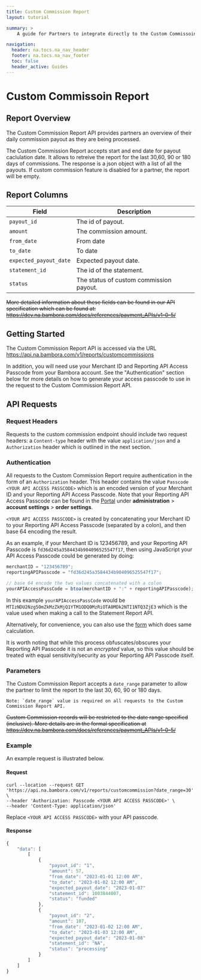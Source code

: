 ```yaml
---
title: Custom Commission Report
layout: tutorial

summary: >
    A guide for Partners to integrate directly to the Custom Commissoin Report API.

navigation:
  header: na.tocs.na_nav_header
  footer: na.tocs.na_nav_footer
  toc: false
  header_active: Guides
---
```


# Custom Commissoin Report

## Report Overview

The Custom Commission Report API provides partners an overview of their daily commission payout as they are being processed.

The Custom Commission Report accepts start and end date for payout caclulation date. It allows to retreive the report for the last 30,60, 90 or 180 days of commissions. The response is a json object with a list of all the payouts. If custom commission feature is disabled for a partner, the report will be empty.

## Report Columns

| Field | Description |
| ------ | ----------------- |
| `payout_id` | The id of payout. |
| `amount` | The commission amount. |
| `from_date` | From date |
| `to_date` | To date |
| `expected_payout_date` | Expected payout date. |
| `statement_id` | The id of the statement. |
| `status` | The status of custom commission payout. |

~~More detailed information about these fields can be found in our API
specification which can be found at:
<https://dev.na.bambora.com/docs/references/payment_APIs/v1-0-5/>~~

## Getting Started

The Custom Commission Report API is accessed via the URL
<https://api.na.bambora.com/v1/reports/customcommissions>

In addition, you will need use your Merchant ID and Reporting API Access Passcode from your Bambora account.
See the "Authentication" section below for more details on how to generate your access passcode to use in the request to the Custom Commission Report API.

## API Requests

### Request Headers

Requests to the custom commission endpoint should include two request headers:
a `Content-type` header with the value `application/json` and a `Authorization`
header which is outlined in the next section.

### Authentication

All requests to the Custom Commission Report require authentication in the form of an
`Authorization` header.  This header contains the value `Passcode <YOUR API
ACCESS PASSCODE>` which is an encoded version of your Merchant ID and your
Reporting API Access Passcode.  Note that your Reporting API Access Passcode can
be found in the [Portal](https://web.na.bambora.com) under
**administration** > **account settings** > **order settings**.

`<YOUR API ACCESS PASSCODE>` is created by concatenating your Merchant ID to
your Reporting API Access Passcode (separated by a colon), and then base 64
encoding the result.

As an example, if your Merchant ID is 123456789, and your Reporting API Passcode
is `fd36d245a3584434b904096525547f17`, then using JavaScript your API Access
Passcode could be generated by doing:

```javascript
merchantID = "123456789";
reportingAPIPasscode = "fd36d245a3584434b904096525547f17";

// base 64 encode the two values concatenated with a colon
yourAPIAccessPassCode = btoa(merchantID + ":" + reportingAPIPasscode);
```

In this example `yourAPIAccessPassCode` would be
`MTIzNDU2Nzg5OmZkMzZkMjQ1YTM1ODQ0MzRiOTA0MDk2NTI1NTQ3ZjE3` which is the value
used when making a call to the Statement Report API.

Alternatively, for convenience, you can also use the
[form](https://dev.na.bambora.com/docs/forms/encode_api_passcode/) which does
same calculation.

It is worth noting that while this process obfuscates/obscures your Reporting
API Passcode it is not an *encrypted* value, so this value should be treated with
equal sensitivity/security as your Reporting API Passcode itself.

### Parameters

The Custom Commission Report accepts a `date_range` parameter to allow the partner to limit the report to the last 30, 60, 90 or 180 days.

```no-highlight
Note: `date_range` value is required on all requests to the Custom Commission Report API.
```

~~Custom Commission records will be restricted to the date range specified (inclusive). More
details are in the formal specification at <https://dev.na.bambora.com/docs/references/payment_APIs/v1-0-5/>~~

### Example

An example request is illustrated below.

#### Request

```shell
curl --location --request GET 'https://api.na.bambora.com/v1/reports/customcommission?date_range=30' \
--header 'Authorization: Passcode <YOUR API ACCESS PASSCODE>' \
--header 'Content-Type: application/json'
```

Replace `<YOUR API ACCESS PASSCODE>` with your API passcode.

#### Response

```javascript
{
    "data": [
        [
            {
                "payout_id": "1",
                "amount": 57,
                "from_date": "2023-01-01 12:00 AM",
                "to_date": "2023-01-02 12:00 AM",
                "expected_payout_date": "2023-01-07"
                "statement_id": 1003844007,
                "status": "funded"
            },
            {
                "payout_id": "2",
                "amount": 107,
                "from_date": "2023-01-02 12:00 AM",
                "to_date": "2023-01-03 12:00 AM",
                "expected_payout_date": "2023-01-08"
                "statement_id": "NA",
                "status": "processing"
            }
        ]
    ]
}
```
